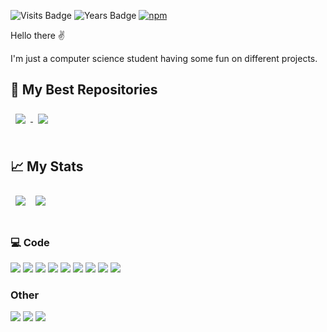![Visits Badge](https://badges.pufler.dev/visits/ElTacitos/ElTacitos?style=for-the-badge&color=red)
![Years Badge](https://badges.pufler.dev/years/ElTacitos?style=for-the-badge&color=green)
[![npm](https://img.shields.io/badge/npm-ElTacitos-orange?style=for-the-badge&logo=npm&logoColor=white&color=orange)](https://www.npmjs.com/~eltacitos)

Hello there :v:

I'm just a computer science student having some fun on different projects.

## 📌 My Best Repositories
<a href="https://github.com/ElTacitos/tiny-logger">
  <img align="center" style="margin:0.5rem" src="https://github-readme-stats.vercel.app/api/pin/?username=ElTacitos&repo=tiny-logger&theme=gruvbox&hide_border=true" />
</a>

<a href="https://github.com/ElTacitos/boatRecon">
  <img align="center" style="margin:0.5rem" src="https://github-readme-stats.vercel.app/api/pin/?username=ElTacitos&repo=tiny-vue-components&theme=gruvbox&hide_border=true" />
</a>

<br>
<br>

## &#x1f4c8; My Stats

<div style="display:flex; flex-direction:row">
<img align="center" style="margin:0.5rem" src="https://github-readme-stats.vercel.app/api/top-langs/?username=ElTacitos&show_icons=true&theme=gruvbox&hide_border=true" />
<img align="center" style="margin:0.5rem" src="https://github-readme-stats.vercel.app/api?username=ElTacitos&show_icons=true&theme=gruvbox&hide_border=true" />
</div>

<br>

### 💻 Code
![](https://img.shields.io/badge/-VueJS-informational?style=for-the-badge&logo=Vue.js&logoColor=4FC08D&color=555555)
![](https://img.shields.io/badge/-TypeScript-informational?style=for-the-badge&logo=TypeScript&logoColor=3178C6&color=555555)
![](https://img.shields.io/badge/-Nodejs-informational?style=for-the-badge&logo=Node.js&logoColor=339933&color=555555)
![](https://img.shields.io/badge/-ExpressJs-informational?style=for-the-badge&logo=Express&logoColor=white&color=555555)
![](https://img.shields.io/badge/-JavaScript-informational?style=for-the-badge&logo=JavaScript&logoColor=F7DF1E&color=555555)
![](https://img.shields.io/badge/-HTML5-informational?style=for-the-badge&logo=HTML5&logoColor=E34F26&color=555555)
![](https://img.shields.io/badge/-CSS3-informational?style=for-the-badge&logo=CSS3&logoColor=1572B6&color=555555)
![](https://img.shields.io/badge/-C-informational?style=for-the-badge&logo=C&logoColor=A8B9CC&color=555555)
![](https://img.shields.io/badge/-C++-informational?style=for-the-badge&logo=C%2B%2B&logoColor=00599C&color=555555)

### Other
![](https://img.shields.io/badge/-Photoshop-informational?style=for-the-badge&logo=Adobe%20Photoshop&logoColor=31A8FF&color=555555)
![](https://img.shields.io/badge/-Premiere%20Pro-informational?style=for-the-badge&logo=Adobe%20Premiere%20Pro&logoColor=9999FF&color=555555)
![](https://img.shields.io/badge/-Lightroom-informational?style=for-the-badge&logo=Adobe%20Lightroom%20Classic&logoColor=31A8FF&color=555555)
